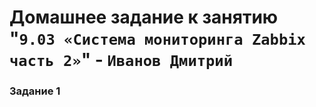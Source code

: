 # Домашнее задание к занятию "`9.03 «Система мониторинга Zabbix часть 2»`" - `Иванов Дмитрий`

### Задание 1

